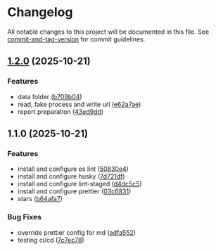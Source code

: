 # Changelog

All notable changes to this project will be documented in this file. See [commit-and-tag-version](https://github.com/absolute-version/commit-and-tag-version) for commit guidelines.

## [1.2.0](https://github.com/AlbertoBasaloLabs/Lighthouse/compare/v1.1.0...v1.2.0) (2025-10-21)


### Features

* data folder ([b709b04](https://github.com/AlbertoBasaloLabs/Lighthouse/commit/b709b04e41f75417d4a8ef2da0db03c2d9a2d40b))
* read, fake process and write url ([e62a7ae](https://github.com/AlbertoBasaloLabs/Lighthouse/commit/e62a7ae0f1af68e4f68317deb695ff0137e78014))
* report preparation ([43ed9dd](https://github.com/AlbertoBasaloLabs/Lighthouse/commit/43ed9dd018ebfebff674d9bf03d3c11bd468ce2b))

## 1.1.0 (2025-10-21)


### Features

* install and configure es lint ([50830e4](https://github.com/AlbertoBasaloLabs/Lighthouse/commit/50830e472e9f525481309671016db0baf5845a29))
* install and configure husky ([7d721df](https://github.com/AlbertoBasaloLabs/Lighthouse/commit/7d721dfa47cc7134791d2b845213b210488cb0a1))
* install and configure lint-staged ([d4dc5c5](https://github.com/AlbertoBasaloLabs/Lighthouse/commit/d4dc5c547c31d98f5377a1f6019051b50cc0642a))
* install and configure prettier ([03c6831](https://github.com/AlbertoBasaloLabs/Lighthouse/commit/03c68314f234cfa18c7770c9634606a90f058f20))
* stars ([b64afa7](https://github.com/AlbertoBasaloLabs/Lighthouse/commit/b64afa7344d255d0cdbae50b91f6eab3620b0192))


### Bug Fixes

* override prettier config for md ([adfa552](https://github.com/AlbertoBasaloLabs/Lighthouse/commit/adfa5520b8cb43c3681d0fd2818ec4c80f2934ef))
* testing ci/cd ([7c7ec78](https://github.com/AlbertoBasaloLabs/Lighthouse/commit/7c7ec78d1469b36be80c36ae9b5199445e2c5947))
